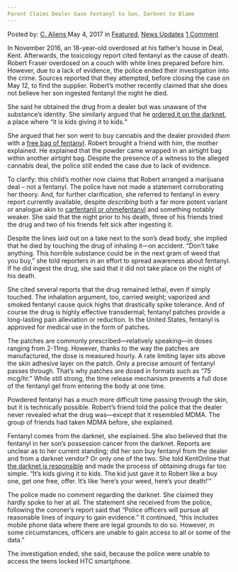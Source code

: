 ```yaml
---
Parent Claims Dealer Gave Fentanyl to Son, Darknet to Blame
---
```

<article class="post-listing post-19619 post type-post status-publish format-standard has-post-thumbnail hentry  tag-blame tag-claims tag-darknet tag-dealer tag-fentanyl tag-gave tag-parent tag-son">
    <div class="post-inner">
        <span>Posted by: <a href="https://www.deepdotweb.com/author/caliens/" title="">C. Aliens </a></span>
    <span>May 4, 2017</span>
    <span>in <a href="https://www.deepdotweb.com/category/deepdot-news/" rel="category tag">Featured</a>, <a href="https://www.deepdotweb.com/category/news-updates/" rel="category tag">News Updates</a></span>
    <span><a href="https://www.deepdotweb.com/2017/05/04/parent-claims-dealer-gave-fentanyl-son-darknet-blame/#comments">1 Comment</a></span>
    </p>
    <div class="clear"></div>
    <div class="entry">
    <p>In November 2016, an 18-year-old overdosed at his father&#8217;s house in Deal, Kent. Afterwards, the toxicology report cited fentanyl as the cause of death. Robert Fraser overdosed on a couch with white lines prepared before him. However, due to a lack of evidence, the police ended their investigation into the crime. Sources reported that they attempted, before closing the case on May 12, to find the supplier. Robert&#8217;s mother recently claimed that she does not believe her son ingested fentanyl the night he died.</p>
    <p>She said he obtained the drug from a dealer but was unaware of the substance’s identity. She similarly argued that he <a href="https://www.deepdotweb.com/tag/darknet">ordered it on the darknet</a>, a place where “it is kids giving it to kids.“</p>
    <p>She argued that her son went to buy cannabis and the dealer provided <em>them</em> with a <a href="https://www.deepdotweb.com/tag/fentanyl/">free bag of fentanyl</a>. Robert brought a friend with him, the mother explained. He explained that the powder came wrapped in an airtight bag within another airtight bag. Despite the presence of a witness to the alleged cannabis deal, the police still ended the case due to lack of evidence.</p>
    <p>To clarify: this child&#8217;s mother now claims that Robert arranged a marijuana deal – not a fentanyl. The police have not made a statement corroborating her theory. And, for further clarification, she referred to fentanyl in every report currently available, despite <em>describing</em> both a far more potent variant or analogue akin to <a href="https://www.deepdotweb.com/tag/carfentanil/">carfentanil or ohmefentanyl</a> and something notably weaker. She said that the night prior to his death, three of his friends tried the drug and two of his friends felt sick after ingesting it.</p>
    <p>Despite the lines laid out on a take next to the son&#8217;s dead body, she implied that he died by touching the drug of inhaling it—on accident. “Don’t take anything. This horrible substance could be in the next gram of weed that you buy,” she told reporters in an effort to spread awareness about fentanyl. If he did ingest the drug, she said that it did not take place on the night of his death.</p>
    <p>She cited several reports that the drug remained lethal, even if simply touched. The inhalation argument, too, carried weight; vaporized and smoked fentanyl cause quick highs that drastically spike tolerance. And of course the drug is highly effective transdermal; fentanyl patches provide a long-lasting pain alleviation or reduction. In the United States, fentanyl is approved for medical use in the form of patches.</p>
    <p>The patches are commonly prescribed—relatively speaking—in doses ranging from 2-11mg. However, thanks to the way the patches are manufactured, the dose is measured hourly. A rate limiting layer sits above the skin adhesive layer on the patch. Only a precise amount of fentanyl passes through. That&#8217;s why patches are dosed in formats such as “75 mcg/hr.” While still strong, the time release mechanism prevents a full dose of the fentanyl gel from entering the body at one time.</p>
    <p>Powdered fentanyl has a much more difficult time passing through the skin, but it is technically possible. Robert’s friend told the police that the dealer never revealed what the drug was—except that it resembled MDMA. The group of friends had taken MDMA before, she explained.</p>
    <p>Fentanyl comes from the darknet, she explained. She also believed that the fentanyl in her son’s possession cancer from the darknet. Reports are unclear as to her current standing; did her son buy fentanyl from the dealer and from a darknet vendor? Or only one of the two. She told KentOnline that <a href="http://www.kentonline.co.uk/deal/news/who-gave-my-son-lethal-123986/">the darknet is responsible</a> and made the process of obtaining drugs far too simple. “It’s kids giving it to kids. The kid just gave it to Robert like a buy one, get one free, offer. It’s like ‘here’s your weed, here’s your death!’”</p>
    <p>The police made no comment regarding the darknet. She claimed they hardly spoke to her at all. The statement she received from the police, following the coroner&#8217;s report said that “Police officers will pursue all reasonable lines of inquiry to gain evidence.” It continued, “this includes mobile phone data where there are legal grounds to do so. However, in some circumstances, officers are unable to gain access to all or some of the data.”</p>
    <p>The investigation ended, she said, because the police were unable to access the teens locked HTC smartphone.</p>
    </div>
    <span style="display:none"><a href="https://www.deepdotweb.com/tag/blame/" rel="tag">blame</a> <a href="https://www.deepdotweb.com/tag/claims/" rel="tag">claims</a> <a href="https://www.deepdotweb.com/tag/darknet/" rel="tag">darknet</a> <a href="https://www.deepdotweb.com/tag/dealer/" rel="tag">dealer</a> <a href="https://www.deepdotweb.com/tag/fentanyl/" rel="tag">fentanyl</a> <a href="https://www.deepdotweb.com/tag/gave/" rel="tag">gave</a> <a href="https://www.deepdotweb.com/tag/parent/" rel="tag">parent</a> <a href="https://www.deepdotweb.com/tag/son/" rel="tag">son</a></span> <span style="display:none" class="updated">2017-05-04</span>
    <div style="display:none" class="vcard author" itemprop="author" itemscope itemtype="http://schema.org/Person"><strong class="fn" itemprop="name"><a href="https://www.deepdotweb.com/author/caliens/" title="Posts by C. Aliens" rel="author">C. Aliens</a></strong></div>
    </div>
</article>

